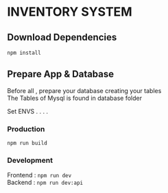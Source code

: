 # INVENTORY SYSTEM

## Download Dependencies

```bash
npm install
```

## Prepare App & Database

Before all , prepare your database creating your tables \
The Tables of Mysql is found in database folder

Set ENVS . . . .

### Production

`npm run build`

### Development

Frontend : `npm run dev` \
Backend : `npm run dev:api`
